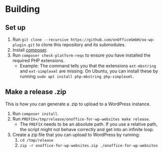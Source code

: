 # Building

## Set up

1. Run `git clone --recursive https://github.com/onOfficeGmbH/oo-wp-plugin.git` to clone this repository and its submodules.
2. Install [composer](https://getcomposer.org/).
3. Run `composer check-platform-reqs` to ensure you have installed the required PHP extensions.
    - Example: The command tells you that the extensions `ext-mbstring` and `ext-simplexml` are missing. On Ubuntu, you can install these by running `sudo apt install php-mbstring php-simplexml`.

## Make a release .zip

This is how you can generate a .zip to upload to a WordPress instance.

1. Run `composer install`.
2. Run `PREFIX=/tmp/release/onoffice-for-wp-websites make release`.
    - The `PREFIX` needs to be an absolute path. If you use a relative path, the script might not behave correctly and get into an infinite loop.
3. Create a zip file that you can upload to WordPress by running:
    1. `cd /tmp/release`
    2. `zip -r onoffice-for-wp-websites.zip ./onoffice-for-wp-websites`